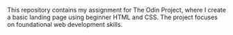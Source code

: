 This repository contains my assignment for The Odin Project, where I create a basic landing page using beginner HTML and CSS. The project focuses on foundational web development skills.